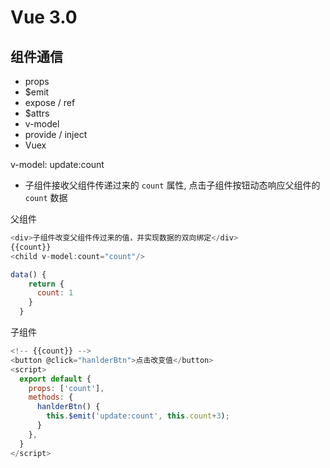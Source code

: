# Vue 3.0

## 组件通信

* props
* $emit
* expose / ref
* $attrs
* v-model
* provide / inject
* Vuex

v-model: update:count

* 子组件接收父组件传递过来的 `count` 属性, 点击子组件按钮动态响应父组件的 `count` 数据

父组件
```js
<div>子组件改变父组件传过来的值，并实现数据的双向绑定</div>
{{count}}
<child v-model:count="count"/>

data() {
    return {
      count: 1
    }
  }
```
子组件
```js
<!-- {{count}} -->
<button @click="hanlderBtn">点击改变值</button>
<script>
  export default {
    props: ['count'],
    methods: {
      hanlderBtn() {
        this.$emit('update:count', this.count+3);
      }
    },
  }
</script>

```